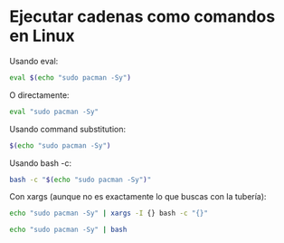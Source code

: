 # Ejecutar cadenas como comandos en Linux

Usando eval:
```bash
eval $(echo "sudo pacman -Sy")
```
O directamente:
```bash
eval "sudo pacman -Sy"
```

Usando command substitution:
```bash
$(echo "sudo pacman -Sy")
```

Usando bash -c:
```bash
bash -c "$(echo "sudo pacman -Sy")"
```

Con xargs (aunque no es exactamente lo que buscas con la tubería):
```bash
echo "sudo pacman -Sy" | xargs -I {} bash -c "{}"
```

```bash
echo "sudo pacman -Sy" | bash
```
